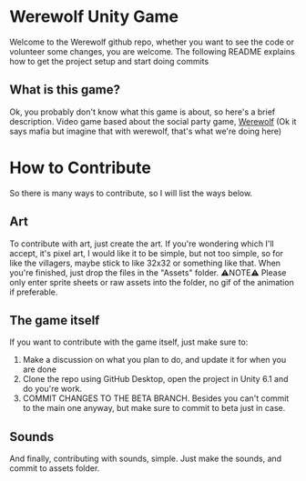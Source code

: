 # Werewolf Unity Game
Welcome to the Werewolf github repo, whether you want to see the code or volunteer some changes, you are welcome. The following README explains how to get the project setup and start doing commits

## What is this game?
Ok, you probably don't know what this game is about, so here's a brief description. Video game based about the social party game, [Werewolf](https://en.wikipedia.org/wiki/Mafia_(party_game)) (Ok it says mafia but imagine that with werewolf, that's what we're doing here)

# How to Contribute
So there is many ways to contribute, so I will list the ways below.
## Art
To contribute with art, just create the art. If you're wondering which I'll accept, it's pixel art, I would like it to be simple, but not too simple, so for like the villagers, maybe stick to like 32x32 or something like that. When you're finished, just drop the files in the "Assets" folder. ⚠NOTE⚠ Please only enter sprite sheets or raw assets into the folder, no gif of the animation if preferable.
## The game itself
If you want to contribute with the game itself, just make sure to:
1. Make a discussion on what you plan to do, and update it for when you are done
2. Clone the repo using GitHub Desktop, open the project in Unity 6.1 and do you're work.
3. COMMIT CHANGES TO THE BETA BRANCH. Besides you can't commit to the main one anyway, but make sure to commit to beta just in case.

## Sounds
And finally, contributing with sounds, simple. Just make the sounds, and commit to assets folder.

